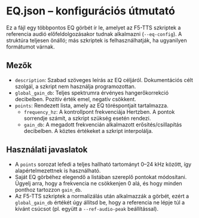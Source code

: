 # EQ.json – konfigurációs útmutató

Ez a fájl egy többpontos EQ görbét ír le, amelyet az F5-TTS szkriptek a referencia audió előfeldolgozásakor tudnak alkalmazni (`--eq-config`). A struktúra teljesen önálló; más szkriptek is felhasználhatják, ha ugyanilyen formátumot várnak.

## Mezők
- `description`: Szabad szöveges leírás az EQ céljáról. Dokumentációs célt szolgál, a szkript nem használja programozottan.
- `global_gain_db`: Teljes spektrumra érvényes hangerőkorrekció decibelben. Pozitív érték emel, negatív csökkent.
- `points`: Rendezett lista, amely az EQ töréspontjait tartalmazza.
  - `frequency_hz`: A kontrollpont frekvenciája Hertzben. A pontok sorrendje számít, a szkript szükség esetén rendezi.
  - `gain_db`: A megadott frekvencián alkalmazott erősítés/csillapítás decibelben. A köztes értékeket a szkript interpolálja.

## Használati javaslatok
- A `points` sorozat lefedi a teljes hallható tartományt 0–24 kHz között, így alapértelmezettnek is használható.
- Saját EQ görbéhez elegendő a listában szereplő pontokat módosítani. Ügyelj arra, hogy a frekvencia ne csökkenjen 0 alá, és hogy minden ponthoz tartozzon `gain_db`.
- Az F5-TTS szkriptek a normalizálás után alkalmazzák a görbét, ezért a `global_gain_db` értékét úgy állítsd be, hogy a referencia ne lépje túl a kívánt csúcsot (pl. együtt a `--ref-audio-peak` beállítással).
